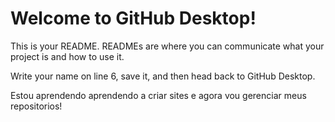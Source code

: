 # Welcome to GitHub Desktop!

This is your README. READMEs are where you can communicate what your project is and how to use it.

Write your name on line 6, save it, and then head back to GitHub Desktop.

Estou aprendendo aprendendo a criar sites e agora vou gerenciar meus repositorios!
